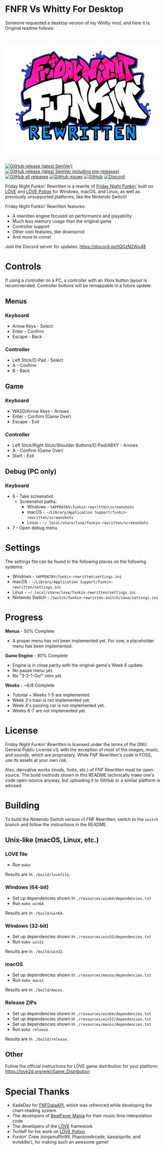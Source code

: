 # FNFR Vs Whitty For Desktop
Someone requested a desktop version of my Whitty mod, and here it is.
Original readme follows:


# ![Logo](images/logo.png)
[![GitHub release (latest SemVer)](https://img.shields.io/github/v/release/HTV04/funkin-rewritten?style=flat-square)](https://github.com/HTV04/funkin-rewritten/releases/latest) [![GitHub release (latest SemVer including pre-releases)](https://img.shields.io/github/v/release/HTV04/funkin-rewritten?include_prereleases&style=flat-square)](https://github.com/HTV04/funkin-rewritten/releases) [![GitHub all releases](https://img.shields.io/github/downloads/HTV04/funkin-rewritten/total?style=flat-square)](https://github.com/HTV04/funkin-rewritten/releases) [![GitHub issues](https://img.shields.io/github/issues/HTV04/funkin-rewritten?style=flat-square)](https://github.com/HTV04/funkin-rewritten/issues) [![GitHub](https://img.shields.io/github/license/HTV04/funkin-rewritten?style=flat-square)](https://github.com/HTV04/funkin-rewritten/blob/main/LICENSE) [![Discord](https://img.shields.io/discord/852658576577003550?style=flat-square)](https://discord.gg/tQGzN2Wu48)

Friday Night Funkin' Rewritten is a rewrite of [Friday Night Funkin'](https://ninja-muffin24.itch.io/funkin) built on [LÖVE](https://love2d.org/) and [LÖVE Potion](https://github.com/lovebrew/LovePotion) for Windows, macOS, and Linux, as well as previously unsupported platforms, like the Nintendo Switch!

Friday Night Funkin' Rewritten features:
* A rewritten engine focused on performance and playability
* Much less memory usage than the original game
* Controller support
* Other cool features, like downscroll
* And more to come!

Join the Discord server for updates: https://discord.gg/tQGzN2Wu48

# Controls
If using a controller on a PC, a controller with an Xbox button layout is recommended. Controller buttons will be remappable in a future update.

## Menus
### Keyboard
* Arrow Keys - Select
* Enter - Confirm
* Escape - Back

### Controller
* Left Stick/D-Pad - Select
* A - Confirm
* B - Back

## Game
### Keyboard
* WASD/Arrow Keys - Arrows
* Enter - Confirm (Game Over)
* Escape - Exit

### Controller
* Left Stick/Right Stick/Shoulder Buttons/D-Pad/ABXY - Arrows
* A - Confirm (Game Over)
* Start - Exit

## Debug (PC only)
### Keyboard
* 6 - Take screenshot
  * Screenshot paths:
    * Windows - `%APPDATA%\funkin-rewritten\screenshots`
    * macOS - `~/Library/Application Support/funkin-rewritten/screenshots`
	* Linux - `~/.local/share/love/funkin-rewritten/screenshots`
* 7 - Open debug menu

# Settings
The settings file can be found in the following places on the following systems:
* Windows - `%APPDATA%\funkin-rewritten\settings.ini`
* macOS - `~/Library/Application Support/funkin-rewritten/settings.ini`
* Linux - `~/.local/share/love/funkin-rewritten/settings.ini`
* Nintendo Switch - `/switch/funkin-rewritten-switch/save/settings.ini`

# Progress
**Menus** - 50% Complete
* A proper menu has not been implemented yet. For now, a placeholder menu has been implemented.

**Game Engine** - 90% Complete
* Engine is in close parity with the original game's Week 6 update.
* No pause menu yet.
* No "3-2-1-Go!" intro yet.

**Weeks** - ~6/8 Complete
* Tutorial + Weeks 1-5 are implemented.
* Week 3's train is not implemented yet.
* Week 4's passing car is not implemented yet.
* Weeks 6-7 are not implemented yet.

# License
*Friday Night Funkin' Rewritten* is licensed under the terms of the GNU General Public License v3, with the exception of most of the images, music, and sounds, which are proprietary. While FNF Rewritten's code is FOSS, use its assets at your own risk.

Also, derivative works (mods, forks, etc.) of FNF Rewritten must be open-source. The build methods shown in this README technically make one's code open-source anyway, but uploading it to GitHub or a similar platform is advised.

# Building
To build the Nintendo Switch version of FNF Rewritten, switch to the `switch` branch and follow the instructions in the README.

## Unix-like (macOS, Linux, etc.)
### LOVE file
* Run `make`

Results are in `./build/lovefile`.

### Windows (64-bit)
* Set up dependencies shown in `./resources/win64/dependencies.txt`
* Run `make win64`

Results are in `./build/win64`.

### Windows (32-bit)
* Set up dependencies shown in `./resources/win32/dependencies.txt`
* Run `make win32`

Results are in `./build/win32`.

### macOS
* Set up dependencies shown in `./resources/macos/dependencies.txt`
* Run `make macos`

Results are in `./build/macos`.

### Release ZIPs
* Set up dependencies shown in `./resources/win64/dependencies.txt`
* Set up dependencies shown in `./resources/win32/dependencies.txt`
* Set up dependencies shown in `./resources/macos/dependencies.txt`
* Run `make release`

Results are in `./build/release`.

## Other
Follow the official instructions for LÖVE game distribution for your platform: https://love2d.org/wiki/Game_Distribution

# Special Thanks
* KadeDev for [FNFDataAPI](https://github.com/KadeDev/FNFDataAPI), which was refrenced while developing the chart-reading system
* The developers of [BeatFever Mania](https://github.com/Sulunia/beatfever) for their music time interpolation code
* The developers of the [LÖVE](https://love2d.org/) framework
* TurtleP for his work on [LÖVE Potion](https://github.com/lovebrew/LovePotion)
* Funkin' Crew (ninjamuffin99, PhantomArcade, kawaisprite, and evilsk8er), for making such an awesome game!
